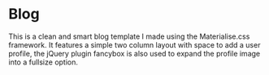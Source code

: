 # Blog

This is a clean and smart blog template I made using the Materialise.css framework. It features a simple two column layout with space to add a user profile, the jQuery plugin fancybox is also used to expand the profile image into a fullsize option. 
